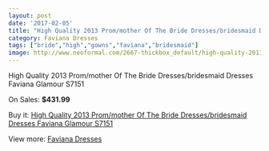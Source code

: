 ```yaml
---
layout: post
date: '2017-02-05'
title: "High Quality 2013 Prom/mother Of The Bride Dresses/bridesmaid Dresses Faviana Glamour S7151"
category: Faviana Dresses
tags: ["bride","high","gowns","faviana","bridesmaid"]
image: http://www.neoformal.com/2667-thickbox_default/high-quality-2013-prom-mother-of-the-bride-dresses-bridesmaid-dresses-faviana-glamour-s7151.jpg
---
```

High Quality 2013 Prom/mother Of The Bride Dresses/bridesmaid Dresses Faviana Glamour S7151

On Sales: **$431.99**
<a href="https://www.neoformal.com/en/faviana-dresses/999-high-quality-2013-prom-mother-of-the-bride-dresses-bridesmaid-dresses-faviana-glamour-s7151.html"><amp-img layout="responsive" width="600" height="600" src="//www.neoformal.com/2667-thickbox_default/high-quality-2013-prom-mother-of-the-bride-dresses-bridesmaid-dresses-faviana-glamour-s7151.jpg" alt="High Quality 2013 Prom/mother Of The Bride Dresses/bridesmaid Dresses Faviana Glamour S7151 0" /></a>
<a href="https://www.neoformal.com/en/faviana-dresses/999-high-quality-2013-prom-mother-of-the-bride-dresses-bridesmaid-dresses-faviana-glamour-s7151.html"><amp-img layout="responsive" width="600" height="600" src="//www.neoformal.com/2670-thickbox_default/high-quality-2013-prom-mother-of-the-bride-dresses-bridesmaid-dresses-faviana-glamour-s7151.jpg" alt="High Quality 2013 Prom/mother Of The Bride Dresses/bridesmaid Dresses Faviana Glamour S7151 1" /></a>
<a href="https://www.neoformal.com/en/faviana-dresses/999-high-quality-2013-prom-mother-of-the-bride-dresses-bridesmaid-dresses-faviana-glamour-s7151.html"><amp-img layout="responsive" width="600" height="600" src="//www.neoformal.com/2669-thickbox_default/high-quality-2013-prom-mother-of-the-bride-dresses-bridesmaid-dresses-faviana-glamour-s7151.jpg" alt="High Quality 2013 Prom/mother Of The Bride Dresses/bridesmaid Dresses Faviana Glamour S7151 2" /></a>
<a href="https://www.neoformal.com/en/faviana-dresses/999-high-quality-2013-prom-mother-of-the-bride-dresses-bridesmaid-dresses-faviana-glamour-s7151.html"><amp-img layout="responsive" width="600" height="600" src="//www.neoformal.com/2668-thickbox_default/high-quality-2013-prom-mother-of-the-bride-dresses-bridesmaid-dresses-faviana-glamour-s7151.jpg" alt="High Quality 2013 Prom/mother Of The Bride Dresses/bridesmaid Dresses Faviana Glamour S7151 3" /></a>

Buy it: [High Quality 2013 Prom/mother Of The Bride Dresses/bridesmaid Dresses Faviana Glamour S7151](https://www.neoformal.com/en/faviana-dresses/999-high-quality-2013-prom-mother-of-the-bride-dresses-bridesmaid-dresses-faviana-glamour-s7151.html "High Quality 2013 Prom/mother Of The Bride Dresses/bridesmaid Dresses Faviana Glamour S7151")

View more: [Faviana Dresses](https://www.neoformal.com/en/10-faviana-dresses "Faviana Dresses")
